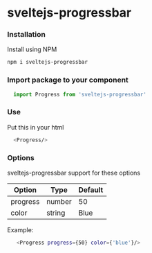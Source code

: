 # sveltejs-progressbar

### Installation

Install using NPM

```sh
npm i sveltejs-progressbar
```
### Import package to your component

```js
  import Progress from 'sveltejs-progressbar'
```
### Use

 Put this in your html 
 
```sh
  <Progress/>
```

### Options

sveltejs-progressbar support for these options

| Option | Type | Default |
| ------ | ------ |  ------ |
| progress | number | 50 |
| color | string | Blue |

 Example:
 
```sh
   <Progress progress={50} color={'blue'}/>
```